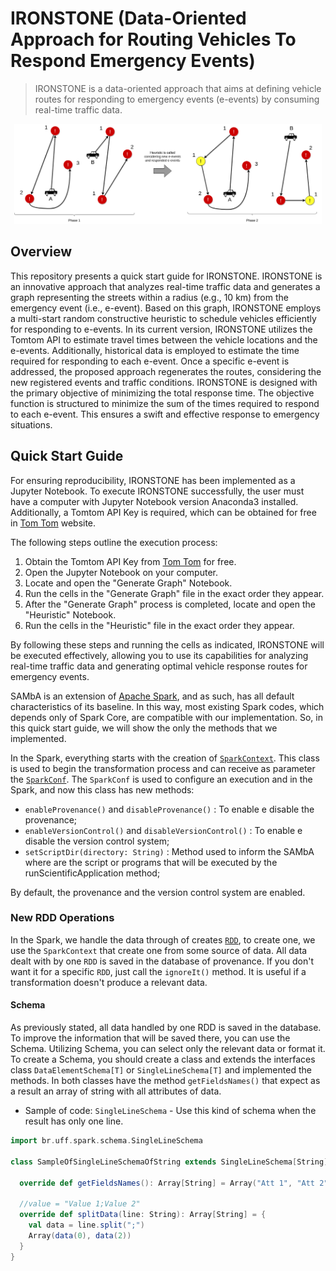 # IRONSTONE (Data-Oriented Approach for Routing Vehicles To Respond Emergency Events)

>IRONSTONE is a data-oriented approach that aims at defining vehicle routes for responding to emergency events (e-events) by consuming real-time traffic data. 

<p align="center">
  <img src="Graphical+Abstract.png" style="max-height: 160px"/>
</p>

## Overview

This repository presents a quick start guide for IRONSTONE. IRONSTONE is an innovative approach that analyzes real-time traffic data and generates a graph representing the streets within a radius (e.g., 10 km) from the emergency event (i.e., e-event). Based on this graph, IRONSTONE employs a multi-start random constructive heuristic to schedule vehicles efficiently for responding to e-events. In its current version, IRONSTONE utilizes the Tomtom API to estimate travel times between the vehicle locations and the e-events. Additionally, historical data is employed to estimate the time required for responding to each e-event. Once a specific e-event is addressed, the proposed approach regenerates the routes, considering the new registered events and traffic conditions. IRONSTONE is designed with the primary objective of minimizing the total response time. The objective function is structured to minimize the sum of the times required to respond to each e-event. This ensures a swift and effective response to emergency situations.

## Quick Start Guide

For ensuring reproducibility, IRONSTONE has been implemented as a Jupyter Notebook. To execute IRONSTONE successfully, the user must have a computer with Jupyter Notebook version Anaconda3 installed. Additionally, a Tomtom API Key is required, which can be obtained for free in [Tom Tom](www.tomtom.com)  website.

The following steps outline the execution process:

1. Obtain the Tomtom API Key from [Tom Tom](www.tomtom.com) for free.
2. Open the Jupyter Notebook on your computer.
3. Locate and open the "Generate Graph" Notebook.
4. Run the cells in the "Generate Graph" file in the exact order they appear.
5. After the "Generate Graph" process is completed, locate and open the "Heuristic" Notebook.
6. Run the cells in the "Heuristic" file in the exact order they appear.

By following these steps and running the cells as indicated, IRONSTONE will be executed effectively, allowing you to use its capabilities for analyzing real-time traffic data and generating optimal vehicle response routes for emergency events.

SAMbA is an extension of [Apache Spark](https://spark.apache.org/), and as such, has all default characteristics of its baseline. In this way, most existing Spark codes, which depends only of Spark Core, are compatible with our implementation. So, in this quick start guide, we will show the only the methods that we implemented.

In the Spark, everything starts with the creation of [```SparkContext```](https://spark.apache.org/docs/2.2.1/api/java/org/apache/spark/SparkContext.html). This class is used to begin the transformation process and can receive as parameter the [```SparkConf```](https://spark.apache.org/docs/2.2.1/api/java/org/apache/spark/SparkConf.html). The ```SparkConf``` is used to configure an execution and in the Spark, and now this class has new methods:

- ```enableProvenance()``` and ```disableProvenance()``` : To enable e disable the provenance;
- ```enableVersionControl()``` and ```disableVersionControl()``` : To enable e disable the version control system;
- ```setScriptDir(directory: String)``` : Method used to inform the SAMbA where are the script or programs that will be executed by the runScientificApplication method;

By default, the provenance and the version control system are enabled.

### New RDD Operations


In the Spark, we handle the data through of creates [```RDD```](https://spark.apache.org/docs/2.2.1/api/java/org/apache/spark/rdd/RDD.html), to create one, we use the ```SparkContext``` that create one from some source of data. All data dealt with by one ```RDD``` is saved in the database of provenance. If you don't want it for a specific ```RDD```, just call the ```ignoreIt()``` method. It is useful if a transformation doesn't produce a relevant data.


#### Schema

As previously stated, all data handled by one RDD is saved in the database. To improve the information that will be saved there, you can use the Schema. Utilizing Schema, you can select only the relevant data or format it. To create a Schema, you should create a class and extends the interfaces class ```DataElementSchema[T]``` or ```SingleLineSchema[T]``` and implemented the methods. In both classes have the method ```getFieldsNames()``` that expect as a result an array of string with all attributes of data.

* Sample of code: ```SingleLineSchema``` - Use this kind of schema when the result has only one line.

```scala
import br.uff.spark.schema.SingleLineSchema

class SampleOfSingleLineSchemaOfString extends SingleLineSchema[String] {

  override def getFieldsNames(): Array[String] = Array("Att 1", "Att 2")

  //value = "Value 1;Value 2"
  override def splitData(line: String): Array[String] = {
    val data = line.split(";")
    Array(data(0), data(2))
  }
}
```
